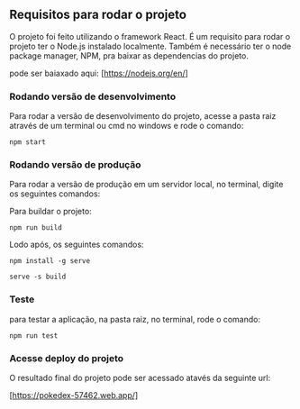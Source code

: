 ## Requisitos para rodar o projeto

O projeto foi feito utilizando o framework React.
É um requisito para rodar o projeto ter o Node.js instalado localmente.
Também é necessário ter o node package manager, NPM, pra baixar as dependencias do projeto.

pode ser baiaxado aqui: [https://nodejs.org/en/]

### Rodando versão de desenvolvimento

Para rodar a versão de desenvolvimento do projeto, acesse a pasta raiz através de um terminal ou cmd no windows e rode o comando:

<code>npm start</code>

### Rodando versão de produção

Para rodar a versão de produção em um servidor local, no terminal, digite os seguintes comandos:

Para buildar o projeto:

<code>npm run build</code>

Lodo após, os seguintes comandos:

<code>npm install -g serve</code>

<code>serve -s build</code>

### Teste

para testar a aplicação, na pasta raiz, no terminal, rode o comando:

<code>npm run test</code>

### Acesse deploy do projeto

O resultado final do projeto pode ser acessado atavés da seguinte url:

[https://pokedex-57462.web.app/]
